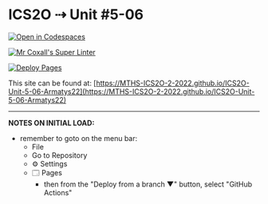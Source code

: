 # ICS2O ⇢ Unit #5-06

[![Open in Codespaces](https://classroom.github.com/assets/launch-codespace-7f7980b617ed060a017424585567c406b6ee15c891e84e1186181d67ecf80aa0.svg)](https://classroom.github.com/open-in-codespaces?assignment_repo_id=11122483)

[![Mr Coxall's Super Linter](https://github.com/MTHS-ICS2O-2-2022/ICS2O-Unit-5-06-Armatys22/workflows/Mr%20Coxall's%20Super%20Linter/badge.svg)](https://github.com/MTHS-ICS2O-2-2022/ICS2O-Unit-5-06-Armatys22/actions)

[![Deploy Pages](https://github.com/MTHS-ICS2O-2-2022/ICS2O-Unit-5-06-Armatys22/workflows/Deploy%20Pages/badge.svg)](https://github.com/MTHS-ICS2O-2-2022/ICS2O-Unit-5-06-Armatys22/actions)

This site can be found at: [https://MTHS-ICS2O-2-2022.github.io/ICS2O-Unit-5-06-Armatys22](https://MTHS-ICS2O-2-2022.github.io/ICS2O-Unit-5-06-Armatys22)

---

**NOTES ON INITIAL LOAD:**
- remember to goto on the menu bar:
  - File
  - Go to Repository
  - ⚙ Settings
  - 🗔 Pages
    - then from the "Deploy from a branch ▼" button, select "GitHub Actions"

